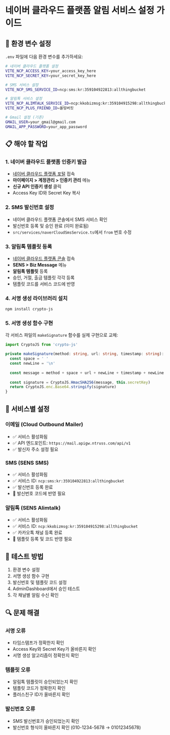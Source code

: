 # 네이버 클라우드 플랫폼 알림 서비스 설정 가이드

## 🔧 환경 변수 설정

`.env` 파일에 다음 환경 변수를 추가하세요:

```bash
# 네이버 클라우드 플랫폼 설정
VITE_NCP_ACCESS_KEY=your_access_key_here
VITE_NCP_SECRET_KEY=your_secret_key_here

# SMS 서비스 설정
VITE_NCP_SMS_SERVICE_ID=ncp:sms:kr:359104922813:allthingbucket

# 알림톡 서비스 설정
VITE_NCP_ALIMTALK_SERVICE_ID=ncp:kkobizmsg:kr:359104915298:allthingbucket
VITE_NCP_PLUS_FRIEND_ID=올띵버킷

# Gmail 설정 (기존)
GMAIL_USER=your_gmail@gmail.com
GMAIL_APP_PASSWORD=your_app_password
```

## 📋 해야 할 작업

### 1. 네이버 클라우드 플랫폼 인증키 발급
- [네이버 클라우드 플랫폼 포털](https://console.ncloud.com) 접속
- **마이페이지 > 계정관리 > 인증키 관리** 메뉴
- **신규 API 인증키 생성** 클릭
- Access Key ID와 Secret Key 복사

### 2. SMS 발신번호 설정
- 네이버 클라우드 플랫폼 콘솔에서 SMS 서비스 확인
- 발신번호 등록 및 승인 완료 (이미 완료됨)
- `src/services/naverCloudSmsService.ts`에서 `from` 번호 수정

### 3. 알림톡 템플릿 등록
- [네이버 클라우드 플랫폼 콘솔](https://console.ncloud.com) 접속
- **SENS > Biz Message** 메뉴
- **알림톡 템플릿** 등록
- 승인, 거절, 출금 템플릿 각각 등록
- 템플릿 코드를 서비스 코드에 반영

### 4. 서명 생성 라이브러리 설치
```bash
npm install crypto-js
```

### 5. 서명 생성 함수 구현
각 서비스 파일의 `makeSignature` 함수를 실제 구현으로 교체:

```typescript
import CryptoJS from 'crypto-js'

private makeSignature(method: string, url: string, timestamp: string): string {
  const space = ' '
  const newLine = '\n'
  
  const message = method + space + url + newLine + timestamp + newLine + this.accessKey
  
  const signature = CryptoJS.HmacSHA256(message, this.secretKey)
  return CryptoJS.enc.Base64.stringify(signature)
}
```

## 🚀 서비스별 설정

### 이메일 (Cloud Outbound Mailer)
- ✅ 서비스 활성화됨
- ✅ API 엔드포인트: `https://mail.apigw.ntruss.com/api/v1`
- ✅ 발신자 주소 설정 필요

### SMS (SENS SMS)
- ✅ 서비스 활성화됨
- ✅ 서비스 ID: `ncp:sms:kr:359104922813:allthingbucket`
- ✅ 발신번호 등록 완료
- 🔧 발신번호 코드에 반영 필요

### 알림톡 (SENS Alimtalk)
- ✅ 서비스 활성화됨
- ✅ 서비스 ID: `ncp:kkobizmsg:kr:359104915298:allthingbucket`
- ✅ 카카오톡 채널 등록 완료
- 🔧 템플릿 등록 및 코드 반영 필요

## 📱 테스트 방법

1. 환경 변수 설정
2. 서명 생성 함수 구현
3. 발신번호 및 템플릿 코드 설정
4. AdminDashboard에서 승인 테스트
5. 각 채널별 알림 수신 확인

## 🔍 문제 해결

### 서명 오류
- 타임스탬프가 정확한지 확인
- Access Key와 Secret Key가 올바른지 확인
- 서명 생성 알고리즘이 정확한지 확인

### 템플릿 오류
- 알림톡 템플릿이 승인되었는지 확인
- 템플릿 코드가 정확한지 확인
- 플러스친구 ID가 올바른지 확인

### 발신번호 오류
- SMS 발신번호가 승인되었는지 확인
- 발신번호 형식이 올바른지 확인 (010-1234-5678 → 01012345678)
